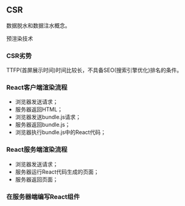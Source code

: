 

## CSR

数据脱水和数据注水概念。

预渲染技术

### CSR劣势

TTFP(首屏展示时间)时间比较长，不具备SEO(搜索引擎优化)排名的条件。


### React客户端渲染流程

+ 浏览器发送请求；
+ 服务器返回HTML；
+ 浏览器发送bundle.js请求；
+ 服务器返回bundle.js；
+ 浏览器执行bundle.js中的React代码；

### React服务端渲染流程

+ 浏览器发送请求；
+ 服务器运行React代码生成的页面；
+ 服务器返回页面；

### 在服务器端编写React组件

